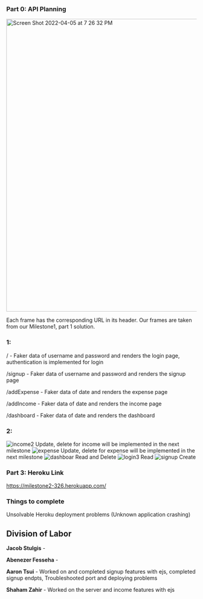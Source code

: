 ### Part 0: API Planning

<img width="774" alt="Screen Shot 2022-04-05 at 7 26 32 PM" src="https://user-images.githubusercontent.com/77024369/161867114-b3203ace-8151-4ee8-9c02-83d3d6e6f421.png">

Each frame has the corresponding URL in its header. Our frames are taken from our Milestone1, part 1 solution. 

### 1:
/ - Faker data of username and password and renders the login page, authentication is implemented for login

/signup - Faker data of username and password and renders the signup page

/addExpense - Faker data of date and renders the expense page

/addIncome - Faker data of date and renders the income page

/dashboard - Faker data of date and renders the dashboard

### 2:

![income2](https://user-images.githubusercontent.com/61201778/164344522-830e3bf4-c052-46ef-ae92-710fe40dc05d.png)
Update, delete for income will be implemented in the next milestone
![expense](https://user-images.githubusercontent.com/61201778/164344543-01674e2c-761e-4e58-b99d-0cd4f8b57302.png)
Update, delete for expense will be implemented in the next milestone
![dashboar](https://user-images.githubusercontent.com/61201778/164344557-c042e072-16af-4b0f-9878-becf9a67f4e9.png)
Read and Delete
![login3](https://user-images.githubusercontent.com/61201778/164344572-ac0276e4-cf58-442b-9ba9-dd9600d694a8.png)
Read
![signup](https://user-images.githubusercontent.com/61201778/164344606-619b85d5-bfda-441b-9d26-943db3ff4fc7.png)
Create
### Part 3: Heroku Link

https://milestone2-326.herokuapp.com/

### Things to complete
Unsolvable Heroku deployment problems (Unknown application crashing)

## Division of Labor

**Jacob Stulgis** - 

**Abenezer Fesseha** - 

**Aaron Tsui** - Worked on and completed signup features with ejs, completed signup endpts, Troubleshooted port and deploying problems

**Shaham Zahir** - Worked on the server and  income features with ejs 
